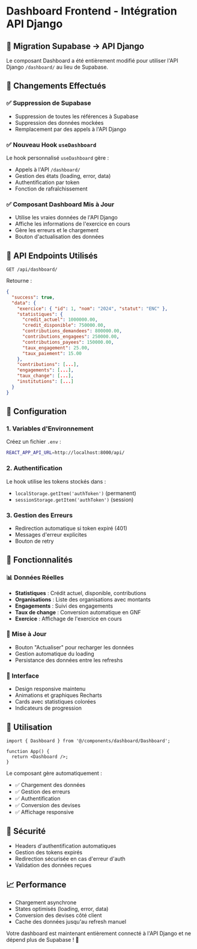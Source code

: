 # Dashboard Frontend - Intégration API Django

## 🔄 Migration Supabase → API Django

Le composant Dashboard a été entièrement modifié pour utiliser l'API Django `/dashboard/` au lieu de Supabase.

## 🚀 Changements Effectués

### ✅ Suppression de Supabase
- Suppression de toutes les références à Supabase
- Suppression des données mockées
- Remplacement par des appels à l'API Django

### ✅ Nouveau Hook `useDashboard`
Le hook personnalisé `useDashboard` gère :
- Appels à l'API `/dashboard/`
- Gestion des états (loading, error, data)
- Authentification par token
- Fonction de rafraîchissement

### ✅ Composant Dashboard Mis à Jour
- Utilise les vraies données de l'API Django
- Affiche les informations de l'exercice en cours
- Gère les erreurs et le chargement
- Bouton d'actualisation des données

## 📡 API Endpoints Utilisés

```
GET /api/dashboard/
```

Retourne :
```json
{
  "success": true,
  "data": {
    "exercice": { "id": 1, "nom": "2024", "statut": "ENC" },
    "statistiques": {
      "credit_actuel": 1000000.00,
      "credit_disponible": 750000.00,
      "contributions_demandees": 800000.00,
      "contributions_engagees": 250000.00,
      "contributions_payees": 150000.00,
      "taux_engagement": 25.00,
      "taux_paiement": 15.00
    },
    "contributions": [...],
    "engagements": [...],
    "taux_change": [...],
    "institutions": [...]
  }
}
```

## 🔧 Configuration

### 1. Variables d'Environnement
Créez un fichier `.env` :
```bash
REACT_APP_API_URL=http://localhost:8000/api/
```

### 2. Authentification
Le hook utilise les tokens stockés dans :
- `localStorage.getItem('authToken')` (permanent)
- `sessionStorage.getItem('authToken')` (session)

### 3. Gestion des Erreurs
- Redirection automatique si token expiré (401)
- Messages d'erreur explicites
- Bouton de retry

## 🎯 Fonctionnalités

### 📊 Données Réelles
- **Statistiques** : Crédit actuel, disponible, contributions
- **Organisations** : Liste des organisations avec montants
- **Engagements** : Suivi des engagements
- **Taux de change** : Conversion automatique en GNF
- **Exercice** : Affichage de l'exercice en cours

### 🔄 Mise à Jour
- Bouton "Actualiser" pour recharger les données
- Gestion automatique du loading
- Persistance des données entre les refreshs

### 📱 Interface
- Design responsive maintenu
- Animations et graphiques Recharts
- Cards avec statistiques colorées
- Indicateurs de progression

## 🚀 Utilisation

```tsx
import { Dashboard } from '@/components/dashboard/Dashboard';

function App() {
  return <Dashboard />;
}
```

Le composant gère automatiquement :
- ✅ Chargement des données
- ✅ Gestion des erreurs
- ✅ Authentification
- ✅ Conversion des devises
- ✅ Affichage responsive

## 🔐 Sécurité

- Headers d'authentification automatiques
- Gestion des tokens expirés
- Redirection sécurisée en cas d'erreur d'auth
- Validation des données reçues

## 📈 Performance

- Chargement asynchrone
- States optimisés (loading, error, data)
- Conversion des devises côté client
- Cache des données jusqu'au refresh manuel

Votre dashboard est maintenant entièrement connecté à l'API Django et ne dépend plus de Supabase ! 🎉
